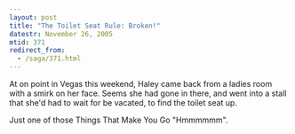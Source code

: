 ```yaml
---
layout: post
title: "The Toilet Seat Rule: Broken!"
datestr: November 26, 2005
mtid: 371
redirect_from:
  - /saga/371.html
---
```


At on point in Vegas this weekend, Haley came back from a ladies room with a smirk on her face.  Seems she had gone in there, and went into a stall that she'd had to wait for be vacated, to find the toilet seat up.

Just one of those Things That Make You Go "Hmmmmmm".
